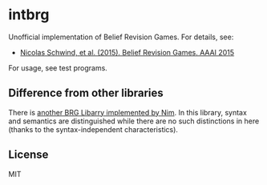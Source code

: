# intbrg
Unofficial implementation of Belief Revision Games.
For details, see:

- [Nicolas Schwind, et al. (2015). Belief Revision Games. AAAI 2015](https://www.cril.univ-artois.fr/en/software/brg/)

For usage, see test programs.

## Difference from other libraries
There is [another BRG Libarry implemented by Nim](https://github.com/Azumabashi/belief-revision-games).
In this library, syntax and semantics are distinguished while there are no such distinctions in here (thanks to the syntax-independent characteristics).

## License
MIT